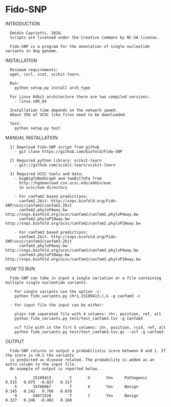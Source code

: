 # Fido-SNP


INTRODUCTION
      
      Emidio Capriotti, 2018.
      Scripts are licensed under the Creative Commons by NC-SA license.

      Fido-SNP is a program for the annotation of single nucleotide variants in dog genome.


INSTALLATION

      Minimum requirements:
      wget, curl, zcat, scikit-learn.

      Run:
        python setup.py install arch_type

      For Linux 64bit architecture there are two compiled versions:
        - linux.x86_64

      Installation time depends on the network speed.
      About 35G of UCSC like files need to be downloaded.

      Test:
        python setup.py test	



MANUAL INSTALLATION

      1) Download Fido-SNP script from github
        - git clone https://github.com/biofold/Fido-SNP

      2) Required python library: scikit-learn
        - git://github.com/scikit-learn/scikit-learn

      3) Required UCSC tools and data:
        - bigWigToBedGraph and twoBitToFa from
          http://hgdownload.cse.ucsc.edu/admin/exe
          in ucsc/exe directory

        - For canfam2 based predictions:
          canfam2.2bit: http://snps.biofold.org/Fido-SNP/ucsc/canfam2/canfam2.2bit
          canfam2.phyloP4way.bw http://snps.biofold.org/ucsc/canfam2/canfam2.phyloP4way.bw
          canfam2.phyloP10way.bw http://snps.biofold.org/ucsc/canfam2/canfam2.phyloP10way.bw

        - For canfam3 based predictions:
          canfam3.2bit: http://snps.biofold.org/Fido-SNP/ucsc/canfam3/canfam3.2bit
          canfam3.phyloP4way.bw http://snps.biofold.org/ucsc/canfam3/canfam3.phyloP4way.bw
          canfam3.phyloP10way.bw http://snps.biofold.org/ucsc/canfam3/canfam3.phyloP10way.bw


HOW TO RUN
		
      Fido-SNP can take in input a single variation or a file containing multiple single nucleotide variants.

      - For single variants use the option -c:
        python fido_variants.py chr1,15189413,C,G -g canfam3 -c

      - For input file the input can be either: 
	
        plain tab separated file with 4 columns: chr, position, ref, alt
        python fido_variants.py test/test_canfam3.tsv -g canfam3
       
        vcf file with in the firt 5 columns: chr, position, rsid, ref, alt  
        python fido_variants.py test/test_canfam3.tsv.gz --vcf -g canfam3


OUTPUT

      Fido-SNP returns in output a probabilistic score between 0 and 1. If the score is >0.5 the variants
      is predicted as disease related. The probability is added as an extra column to the input file. 
      An example of output is reported below.

        1       15189413        C       G       Yes     Pathogenic    0.515   0.075  -0.027   0.317
        5       34700967        T       A       Yes     Benign        0.145   0.242   0.766   0.678
        9       54071528        T       C       Yes     Benign        0.327   0.246  -0.402   0.260
